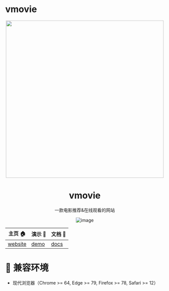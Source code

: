 # vmovie
<div align="center">

<a href='https://github.com/John-rong/Vmovie'> 
<img width="500" src='https://www.hualigs.cn/image/63133274be509.jpg' />
</a>

  <h1 align="center">vmovie</h1>
  
  一款电影推荐&在线观看的网站

![image](https://www.hualigs.cn/image/6313336eae362.jpg)


</div>

| 主页 :house:                                         | 演示 :beers:                                      | 文档 :memo:                                            |
| ---------------------------------------------------- | ------------------------------------------------- | ------------------------------------------------------ |
| [website](https://github.com/John-rong/Vmovie) | [demo](http://vmovie8.tk/) | [docs](https://v9d5ygbmwo.feishu.cn/docx/doxcnjyXA4CcBNW6uJ9ngUDnwqc) |


# :dart: 兼容环境

- 现代浏览器（Chrome >= 64, Edge >= 79, Firefox >= 78, Safari >= 12）


